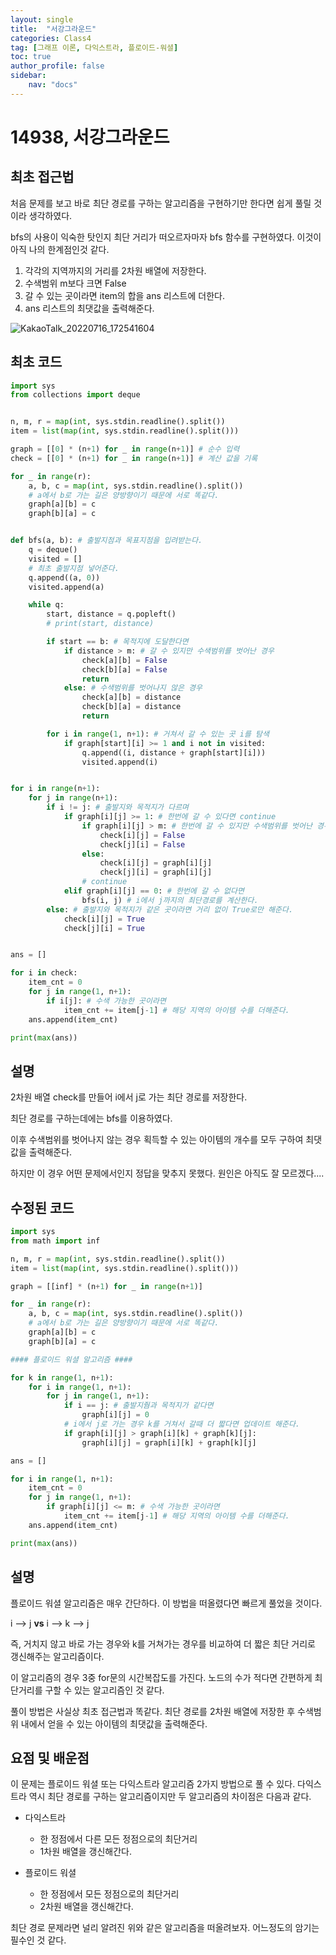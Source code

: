 ```yaml
---
layout: single
title:  "서강그라운드"
categories: Class4
tag: [그래프 이론, 다익스트라, 플로이드-워셜]
toc: true
author_profile: false
sidebar: 
    nav: "docs"
---
```


# 14938, 서강그라운드

## 최초 접근법

처음 문제를 보고 바로 최단 경로를 구하는 알고리즘을 구현하기만 한다면 쉽게 풀릴 것이라 생각하였다. 

bfs의 사용이 익숙한 탓인지 최단 거리가 떠오르자마자 bfs 함수를 구현하였다. 이것이 아직 나의 한계점인것 같다. 

1. 각각의 지역까지의 거리를 2차원 배열에 저장한다. 
2. 수색범위 m보다 크면 False
3. 갈 수 있는 곳이라면 item의 합을 ans 리스트에 더한다.
4. ans 리스트의 최댓값을 출력해준다. 

![KakaoTalk_20220716_172541604](../../images/2022-07-16-SG_Ground/KakaoTalk_20220716_172541604.jpg)

## 최초 코드

```python
import sys
from collections import deque


n, m, r = map(int, sys.stdin.readline().split())
item = list(map(int, sys.stdin.readline().split()))

graph = [[0] * (n+1) for _ in range(n+1)] # 순수 입력
check = [[0] * (n+1) for _ in range(n+1)] # 계산 값을 기록

for _ in range(r):
    a, b, c = map(int, sys.stdin.readline().split())
    # a에서 b로 가는 길은 양방향이기 때문에 서로 똑같다.
    graph[a][b] = c
    graph[b][a] = c


def bfs(a, b): # 출발지점과 목표지점을 입려받는다.
    q = deque()
    visited = []
    # 최초 출발지점 넣어준다.
    q.append((a, 0))
    visited.append(a)

    while q:
        start, distance = q.popleft()
        # print(start, distance)

        if start == b: # 목적지에 도달한다면
            if distance > m: # 갈 수 있지만 수색범위를 벗어난 경우
                check[a][b] = False
                check[b][a] = False
                return
            else: # 수색범위를 벗어나지 않은 경우
                check[a][b] = distance
                check[b][a] = distance
                return

        for i in range(1, n+1): # 거쳐서 갈 수 있는 곳 i를 탐색
            if graph[start][i] >= 1 and i not in visited:
                q.append((i, distance + graph[start][i]))
                visited.append(i)


for i in range(n+1):
    for j in range(n+1):
        if i != j: # 출발지와 목적지가 다르며
            if graph[i][j] >= 1: # 한번에 갈 수 있다면 continue
                if graph[i][j] > m: # 한번에 갈 수 있지만 수색범위를 벗어난 경우
                    check[i][j] = False
                    check[j][i] = False
                else:
                    check[i][j] = graph[i][j]
                    check[j][i] = graph[i][j]
                # continue
            elif graph[i][j] == 0: # 한번에 갈 수 없다면
                bfs(i, j) # i에서 j까지의 최단경로를 계산한다.
        else: # 출발지와 목적지가 같은 곳이라면 거리 없이 True로만 해준다.
            check[i][j] = True
            check[j][i] = True


ans = []

for i in check:
    item_cnt = 0
    for j in range(1, n+1):
        if i[j]: # 수색 가능한 곳이라면
            item_cnt += item[j-1] # 해당 지역의 아이템 수를 더해준다.
    ans.append(item_cnt)

print(max(ans))
```

## 설명

2차원 배열 check를 만들어 i에서 j로 가는 최단 경로를 저장한다. 

최단 경로를 구하는데에는 bfs를 이용하였다. 

이후 수색범위를 벗어나지 않는 경우 획득할 수 있는 아이템의 개수를 모두 구하여 최댓값을 출력해준다. 

하지만 이 경우 어떤 문제에서인지 정답을 맞추지 못했다. 원인은 아직도 잘 모르겠다....



## 수정된 코드

```py
import sys
from math import inf

n, m, r = map(int, sys.stdin.readline().split())
item = list(map(int, sys.stdin.readline().split()))

graph = [[inf] * (n+1) for _ in range(n+1)]

for _ in range(r):
    a, b, c = map(int, sys.stdin.readline().split())
    # a에서 b로 가는 길은 양방향이기 때문에 서로 똑같다.
    graph[a][b] = c
    graph[b][a] = c

#### 플로이드 워셜 알고리즘 ####

for k in range(1, n+1):
    for i in range(1, n+1):
        for j in range(1, n+1):
            if i == j: # 출발지줨과 목적지가 같다면
                graph[i][j] = 0
            # i에서 j로 가는 경우 k를 거쳐서 갈때 더 짧다면 업데이트 해준다.
            if graph[i][j] > graph[i][k] + graph[k][j]:
                graph[i][j] = graph[i][k] + graph[k][j]

ans = []

for i in range(1, n+1):
    item_cnt = 0
    for j in range(1, n+1):
        if graph[i][j] <= m: # 수색 가능한 곳이라면
            item_cnt += item[j-1] # 해당 지역의 아이템 수를 더해준다.
    ans.append(item_cnt)

print(max(ans))
```



## 설명

플로이드 워셜 알고리즘은 매우 간단하다. 이 방법을 떠올렸다면 빠르게 풀었을 것이다. 

i --> j  **vs** i --> k --> j

즉, 거치지 않고 바로 가는 경우와 k를 거쳐가는 경우를 비교하여 더 짧은 최단 거리로 갱신해주는 알고리즘이다. 

이 알고리즘의 경우 3중 for문의 시간복잡도를 가진다. 노드의 수가 적다면 간편하게 최단거리를 구할 수 있는 알고리즘인 것 같다. 

풀이 방법은 사실상 최초 접근법과 똑같다. 최단 경로를 2차원 배열에 저장한 후 수색범위 내에서 얻을 수 있는 아이템의 최댓값을 출력해준다. 

## 요점 및 배운점

이 문제는 플로이드 워셜 또는 다익스트라 알고리즘 2가지 방법으로 풀 수 있다. 다익스트라 역시 최단 경로를 구하는 알고리즘이지만 두 알고리즘의 차이점은 다음과 같다. 

- 다익스트라
  - 한 정점에서 다른 모든 정점으로의 최단거리
  - 1차원 배열을 갱신해간다.

- 플로이드 워셜
  - 한 정점에서 모든 정점으로의 최단거리
  - 2차원 배열을 갱신해간다. 

최단 경로 문제라면 널리 알려진 위와 같은 알고리즘을 떠올려보자. 어느정도의 암기는 필수인 것 같다. 
